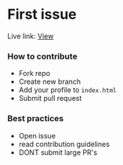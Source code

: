 # First issue

Live link: <a href="https://divanov11.github.io/first-os-issue/" target="_blank">View</a>


### How to contribute

- Fork repo
- Create new branch
- Add your profile to `index.html`
- Submit pull request

### Best practices
- Open issue
- read contribution guidelines
- DONT submit large PR's
